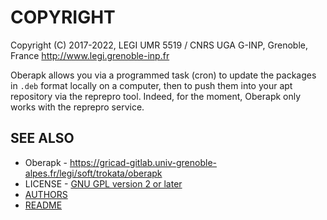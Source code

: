 # COPYRIGHT

Copyright (C) 2017-2022, LEGI UMR 5519 / CNRS UGA G-INP, Grenoble, France
 http://www.legi.grenoble-inp.fr

Oberapk allows you via a programmed task (cron) to update the packages
in `.deb` format locally on a computer,
then to push them into your apt repository via the reprepro tool.
Indeed, for the moment, Oberapk only works with the reprepro service.

## SEE ALSO

 * Oberapk - https://gricad-gitlab.univ-grenoble-alpes.fr/legi/soft/trokata/oberapk
 * LICENSE - [GNU GPL version 2 or later](https://spdx.org/licenses/GPL-2.0-or-later.html)
 * [AUTHORS](AUTHORS.md)
 * [README](README.md)
